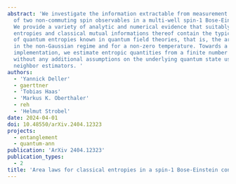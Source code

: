 ```yaml
---
abstract: 'We investigate the information extractable from measurement distributions
  of two non-commuting spin observables in a multi-well spin-1 Bose-Einstein condensate.
  We provide a variety of analytic and numerical evidence that suitably chosen classical
  entropies and classical mutual informations thereof contain the typical feature
  of quantum entropies known in quantum field theories, that is, the area law, even
  in the non-Gaussian regime and for a non-zero temperature. Towards a feasible experimental
  implementation, we estimate entropic quantities from a finite number of samples
  without any additional assumptions on the underlying quantum state using k-nearest
  neighbor estimators. '
authors:
  - 'Yannick Deller'
  - gaerttner
  - 'Tobias Haas'
  - 'Markus K. Oberthaler'
  - reh
  - 'Helmut Strobel'
date: 2024-04-01
doi: 10.48550/arXiv.2404.12323
projects:
  - entanglement
  - quantum-ann
publication: 'ArXiv 2404.12323'
publication_types:
  - 2
title: 'Area laws for classical entropies in a spin-1 Bose-Einstein condensate'
---
```

